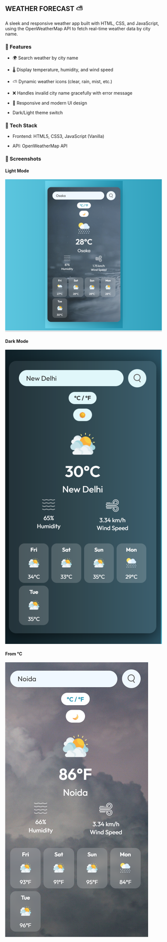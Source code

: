 ## WEATHER FORECAST ⛅

A sleek and responsive weather app built with HTML, CSS, and JavaScript, using the OpenWeatherMap API to fetch real-time weather data by city name.


### 🚀 Features

- 🌍 Search weather by city name

- 🌡️ Display temperature, humidity, and wind speed

- ⛅ Dynamic weather icons (clear, rain, mist, etc.)

- ❌ Handles invalid city name gracefully with error message

- 🎨 Responsive and modern UI design

- Dark/Light theme switch


### 🔧 Tech Stack

- Frontend: HTML5, CSS3, JavaScript (Vanilla)

- API: OpenWeatherMap API


### 📸 Screenshots

#### Light Mode

![alt text](images/image-1.png)


#### Dark Mode

![alt text](images/image.png)


#### From °C 

![alt text](images/image-2.png)